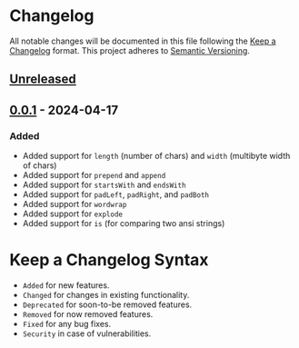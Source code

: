 # Changelog

All notable changes will be documented in this file following the [Keep a Changelog](https://keepachangelog.com/en/1.0.0/) 
format. This project adheres to [Semantic Versioning](https://semver.org/spec/v2.0.0.html).

## [Unreleased]

## [0.0.1] - 2024-04-17

### Added

- Added support for `length` (number of chars) and `width` (multibyte width of chars)
- Added support for `prepend` and `append`
- Added support for `startsWith` and `endsWith`
- Added support for `padLeft`, `padRight`, and `padBoth`
- Added support for `wordwrap`
- Added support for `explode`
- Added support for `is` (for comparing two ansi strings)

# Keep a Changelog Syntax

-   `Added` for new features.
-   `Changed` for changes in existing functionality.
-   `Deprecated` for soon-to-be removed features.
-   `Removed` for now removed features.
-   `Fixed` for any bug fixes. 
-   `Security` in case of vulnerabilities.

[Unreleased]: https://github.com/glhd/ansipants/compare/0.0.1...HEAD

[0.0.1]: https://github.com/glhd/ansipants/compare/0.0.1...0.0.1

[0.0.1]: https://github.com/glhd/ansipants/compare/0.0.1...0.0.1
